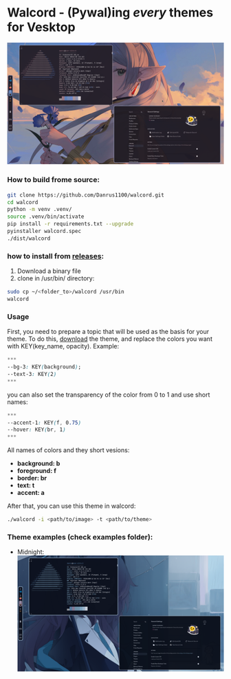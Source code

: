 # Walcord - (Pywal)ing *every* themes for Vesktop
![image](images/midnight_1.png)
### How to build frome source:
```bash
git clone https://github.com/Danrus1100/walcord.git
cd walcord
python -m venv .venv/
source .venv/bin/activate 
pip install -r requirements.txt --upgrade
pyinstaller walcord.spec
./dist/walcord
```
### how to install from [releases](https://github.com/Danrus1100/walcord/releases):
1. Download a binary file
2. clone in /usr/bin/ directory:
```bash
sudo cp ~/<folder_to>/walcord /usr/bin
walcord
```


### Usage
First, you need to prepare a topic that will be used as the basis for your theme.
To do this, [download](https://betterdiscord.app/themes) the theme, and replace the colors you want with KEY(key_name, opacity). Example:
```css
***
--bg-3: KEY(background);
--text-3: KEY(2)
***
```
you can also set the transparency of the color from 0 to 1 and use short names:
```css
***
--accent-1: KEY(f, 0.75)
--hover: KEY(br, 1)
***
```
All names of colors and they short vesions:
 - **background: b**
 - **foreground: f**
 - **border: br**
 - **text: t**
 - **accent: a**


After that, you can use this theme in walcord:

```bash
./walcord -i <path/to/image> -t <path/to/theme>
```

### Theme examples (check examples folder):
 - Midnight:
![another_image](images/midnight_2.png)
